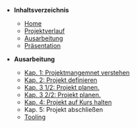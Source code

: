 ﻿* <b> Inhaltsverzeichnis </b>
  * [Home](/)
  * [Projektverlauf](/Projektverlauf/README.md)
  * [Ausarbeitung](/Ausarbeitung/README.md)
  * [Präsentation](Präsentation/ ":ignore title")  
  
* <b> Ausarbeitung </b>
  * [Kap. 1: Projektmangemnet verstehen](Ausarbeitung/Ausarbeitung_ChristianKrebel.md)
  * [Kap. 2: Projekt definieren](Ausarbeitung/Ausarbeitung_EugenKlat.md)
  * [Kap. 3 1/2: Projekt planen.](Ausarbeitung/Ausarbeitung_JulianWasilewski.md)
  * [Kap. 3 2/2: Projekt planen.](Ausarbeitung/Ausarbeitung_HannesRueffer.md)
  * [Kap. 4: Projekt auf Kurs halten](Ausarbeitung/Ausarbeitung_FlorianBuller.md)
  * Kap. 5: Projekt abschließen
  * [Tooling](Ausarbeitung/Ausarbeitung_JonasAhrend.md)

  

